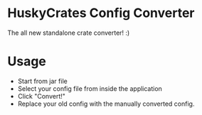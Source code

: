# HuskyCrates Config Converter
The all new standalone crate converter! :)

# Usage
- Start from jar file
- Select your config file from inside the application
- Click "Convert!"
- Replace your old config with the manually converted config.
